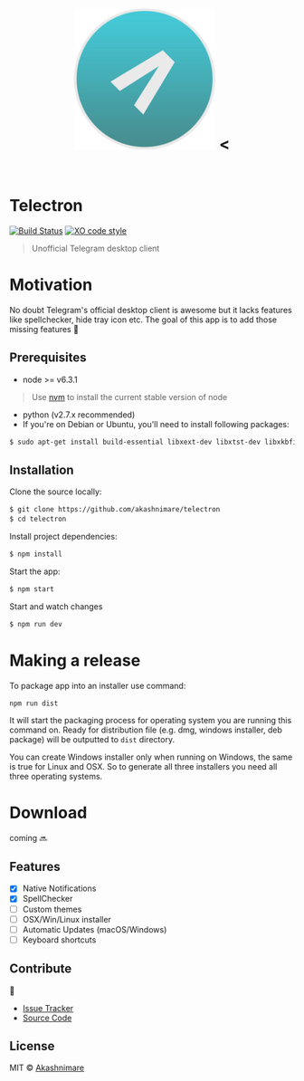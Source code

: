 <h1 align="center">
  <br>
  <img src="build/telectron.png" width="250">
  <  <br>
</h1>
<br>

# Telectron
[![Build Status](https://travis-ci.org/akashnimare/telectron.svg?branch=master)](https://travis-ci.org/akashnimare/telectron)
[![XO code style](https://img.shields.io/badge/code_style-XO-5ed9c7.svg)](https://github.com/sindresorhus/xo)

> Unofficial Telegram desktop client

# Motivation
No doubt Telegram's official desktop client is awesome but it lacks features like spellchecker, hide tray icon etc. The goal of this app is to add those missing features :rocket:

## Prerequisites
* node >= v6.3.1
> Use [nvm](https://github.com/creationix/nvm) to install the current stable version of node


* python (v2.7.x recommended)
* If you're on Debian or Ubuntu, you'll need to install following packages:
```sh
$ sudo apt-get install build-essential libxext-dev libxtst-dev libxkbfile-dev
```


## Installation

Clone the source locally:

```sh
$ git clone https://github.com/akashnimare/telectron
$ cd telectron
```

Install project dependencies:

```sh
$ npm install
```

Start the app:

```sh
$ npm start
```

Start and watch changes  

```sh
$ npm run dev
```

# Making a release

To package app into an installer use command:
```
npm run dist
```
It will start the packaging process for operating system you are running this command on. Ready for distribution file (e.g. dmg, windows installer, deb package) will be outputted to `dist` directory.

You can create Windows installer only when running on Windows, the same is true for Linux and OSX. So to generate all three installers you need all three operating systems.

# Download
coming :soon:

## Features

- [x] Native Notifications
- [x] SpellChecker
- [ ]  Custom themes
- [ ]  OSX/Win/Linux installer
- [ ]  Automatic Updates (macOS/Windows)
- [ ]  Keyboard shortcuts

## Contribute
:raising_hand:

* [Issue Tracker](https://github.com/akashnimare/telectron/issues)
* [Source Code](https://github.com/akashnimare/telectron/)

## License

MIT © [Akashnimare](http://akashnimare.in)
